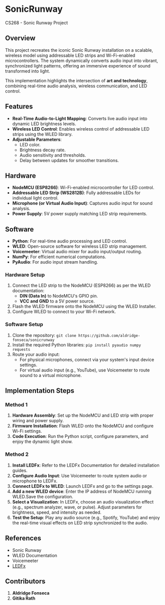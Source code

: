 # SonicRunway
CS268 - Sonic Runway Project
## **Overview**

This project recreates the iconic Sonic Runway installation on a scalable, wireless model using addressable LED strips and Wi-Fi-enabled microcontrollers. The system dynamically converts audio input into vibrant, synchronized light patterns, offering an immersive experience of sound transformed into light.

This implementation highlights the intersection of **art and technology**, combining real-time audio analysis, wireless communication, and LED control.

## **Features**

- **Real-Time Audio-to-Light Mapping**: Converts live audio input into dynamic LED brightness levels.
- **Wireless LED Control**: Enables wireless control of addressable LED strips using the WLED library.
- **Adjustable Parameters**:
    - LED color.
    - Brightness decay rate.
    - Audio sensitivity and thresholds.
    - Delay between updates for smoother transitions.

## **Hardware**

- **NodeMCU (ESP8266)**: Wi-Fi-enabled microcontroller for LED control.
- **Addressable LED Strip (WS2812B)**: Fully addressable LEDs for individual light control.
- **Microphone (or Virtual Audio Input)**: Captures audio input for sound analysis.
- **Power Supply**: 5V power supply matching LED strip requirements.

## **Software**

- **Python**: For real-time audio processing and LED control.
- **WLED**: Open-source software for wireless LED strip management.
- **Voicemeeter**: Virtual audio mixer for audio input/output routing.
- **NumPy**: For efficient numerical computations.
- **PyAudio**: For audio input stream handling.

### **Hardware Setup**

1. Connect the LED strip to the NodeMCU (ESP8266) as per the WLED documentation:
    - **DIN (Data In)** to NodeMCU's GPIO pin.
    - **VCC and GND** to a 5V power source.
2. Flash the WLED firmware onto the NodeMCU using the WLED Installer.
3. Configure WLED to connect to your Wi-Fi network.

### **Software Setup**

1. Clone the repository:
    `git clone https://github.com/aldridge-fonseca/sonicrunway`
2. Install the required Python libraries:
    `pip install pyaudio numpy requests`  
3. Route your audio input:
    - For physical microphones, connect via your system's input device settings.
    - For virtual audio input (e.g., YouTube), use Voicemeeter to route sound to a virtual microphone.

## **Implementation Steps**

### **Method 1**

1. **Hardware Assembly**: Set up the NodeMCU and LED strip with proper wiring and power supply.
2. **Firmware Installation**: Flash WLED onto the NodeMCU and configure Wi-Fi settings.
3. **Code Execution**: Run the Python script, configure parameters, and enjoy the dynamic light show.

### **Method 2**

1. **Install LEDFx**: Refer to the LEDFx Documentation for detailed installation guides.
2. **Configure Audio Input**: Use Voicemeeter to route system audio or microphone to LEDFx.
3. **Connect LEDFx to WLED**: Launch LEDFx and go to the settings page.
4. **Add a new WLED device**: Enter the IP address of NodeMCU running WLED.Save the configuration.
5. **Select a Visualization**: In LEDFx, choose an audio visualization effect (e.g., spectrum analyzer, wave, or pulse). Adjust parameters for brightness, speed, and intensity as needed.
6. **Test the Setup**: Play any audio source (e.g., Spotify, YouTube) and enjoy the real-time visual effects on LED strip synchronized to the audio.


## **References**

- Sonic Runway
- WLED Documentation
- Voicemeeter
- [LEDFx](https://github.com/LedFx/LedFx)

## **Contributors**

1. **Aldridge Fonseca**
2. **Gitika Rath**
